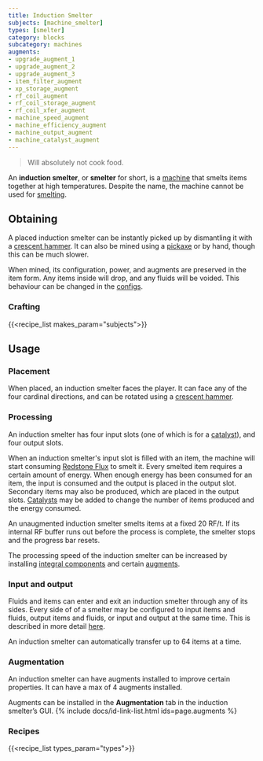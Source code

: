 ```yaml
---
title: Induction Smelter
subjects: [machine_smelter]
types: [smelter]
category: blocks
subcategory: machines
augments:
- upgrade_augment_1
- upgrade_augment_2
- upgrade_augment_3
- item_filter_augment
- xp_storage_augment
- rf_coil_augment
- rf_coil_storage_augment
- rf_coil_xfer_augment
- machine_speed_augment
- machine_efficiency_augment
- machine_output_augment
- machine_catalyst_augment
---
```

> Will absolutely not cook food.

An **induction smelter**, or **smelter** for short, is a [machine](../machines/)
that smelts items together at high temperatures. Despite the name, the machine
cannot be used for [smelting](https://minecraft.fandom.com/wiki/Smelting).

Obtaining
---------

A placed induction smelter can be instantly picked up by dismantling it with a
[crescent hammer](../../thermal-foundation/crescent-hammer/). It can also be
mined using a [pickaxe](https://minecraft.fandom.com/wiki/Pickaxe) or by hand,
though this can be much slower.

When mined, its configuration, power, and augments are preserved in the item
form. Any items inside will drop, and any fluids will be voided. This behaviour
can be changed in the [configs](../../faq#configs).

### Crafting
{{<recipe_list makes_param="subjects">}}

Usage
-----

### Placement
When placed, an induction smelter faces the player. It can face any of the four
cardinal directions, and can be rotated using a
[crescent hammer](../../thermal-foundation/crescent-hammer/).

### Processing
An induction smelter has four input slots (one of which is for a
[catalyst](../../thermal-expansion/catalysts#induction-smelter)), and four
output slots.

When an induction smelter's input slot is filled with an item, the machine will
start consuming [Redstone Flux](/docs/redstone-flux/) to smelt it.
Every smelted item requires a certain amount of energy. When enough energy has
been consumed for an item, the input is consumed and the output is placed in the
output slot. Secondary items may also be produced, which are
placed in the output slots.
[Catalysts](../../thermal-expansion/catalysts#induction-smelter) may be added
to change the number of items produced and the energy consumed.

An unaugmented induction smelter smelts items at a fixed 20 RF/t. If its
internal RF buffer runs out before the process is complete, the smelter stops
and the progress bar resets.

The processing speed of the induction smelter can be increased by installing
[integral components](#augmentation) and certain [augments](#augmentation).

### Input and output
Fluids and items can enter and exit an induction smelter through any of its
sides. Every side of of a smelter may be configured to input items and fluids,
output items and fluids, or input and output at the same time. This is described
in more detail [here](../../thermal-expansion/machines#configuration).

An induction smelter can automatically transfer up to 64 items at a time.

### Augmentation
An induction smelter can have augments installed to improve certain properties.
It can have a max of 4 augments installed.

Augments can be installed in the **Augmentation** tab in the induction
smelter’s GUI.
{% include docs/id-link-list.html ids=page.augments %}

### Recipes
{{<recipe_list types_param="types">}}
